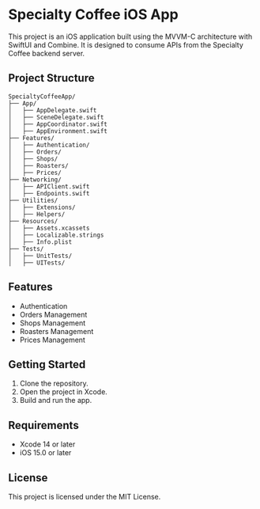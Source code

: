 # Specialty Coffee iOS App

This project is an iOS application built using the MVVM-C architecture with SwiftUI and Combine. It is designed to consume APIs from the Specialty Coffee backend server.

## Project Structure

```
SpecialtyCoffeeApp/
├── App/
│   ├── AppDelegate.swift
│   ├── SceneDelegate.swift
│   ├── AppCoordinator.swift
│   ├── AppEnvironment.swift
├── Features/
│   ├── Authentication/
│   ├── Orders/
│   ├── Shops/
│   ├── Roasters/
│   ├── Prices/
├── Networking/
│   ├── APIClient.swift
│   ├── Endpoints.swift
├── Utilities/
│   ├── Extensions/
│   ├── Helpers/
├── Resources/
│   ├── Assets.xcassets
│   ├── Localizable.strings
│   ├── Info.plist
├── Tests/
│   ├── UnitTests/
│   ├── UITests/
```

## Features
- Authentication
- Orders Management
- Shops Management
- Roasters Management
- Prices Management

## Getting Started
1. Clone the repository.
2. Open the project in Xcode.
3. Build and run the app.

## Requirements
- Xcode 14 or later
- iOS 15.0 or later

## License
This project is licensed under the MIT License.